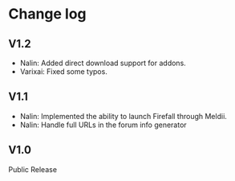 # Change log

V1.2
--
- Nalin: Added direct download support for addons.
- Varixai: Fixed some typos.

V1.1
--
- Nalin: Implemented the ability to launch Firefall through Meldii.
- Nalin: Handle full URLs in the forum info generator


V1.0
--
Public Release